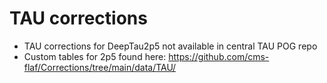 # TAU corrections
- TAU corrections for DeepTau2p5 not available in central TAU POG repo
- Custom tables for 2p5 found here: https://github.com/cms-flaf/Corrections/tree/main/data/TAU/
